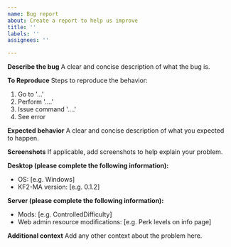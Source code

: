 ```yaml
---
name: Bug report
about: Create a report to help us improve
title: ''
labels: ''
assignees: ''

---
```


**Describe the bug**
A clear and concise description of what the bug is.

**To Reproduce**
Steps to reproduce the behavior:
1. Go to '...'
2. Perform '....'
3. Issue command '....'
4. See error

**Expected behavior**
A clear and concise description of what you expected to happen.

**Screenshots**
If applicable, add screenshots to help explain your problem.

**Desktop (please complete the following information):**
 - OS: [e.g. Windows]
 - KF2-MA version: [e.g. 0.1.2]

**Server (please complete the following information):**
 - Mods: [e.g. ControlledDifficulty]
 - Web admin resource modifications: [e.g. Perk levels on info page]

**Additional context**
Add any other context about the problem here.

